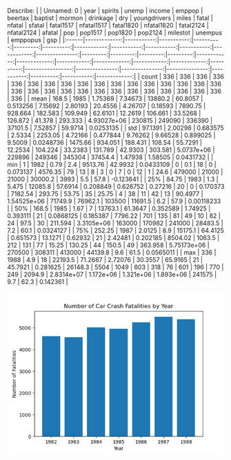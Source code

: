Describe:
|       |   Unnamed: 0 |       year |    spirits |     unemp |   income |    emppop |     beertax |    baptist |     mormon |   drinkage |         dry |   youngdrivers |    miles |    fatal |   nfatal |   sfatal |   fatal1517 |   nfatal1517 |   fatal1820 |   nfatal1820 |   fatal2124 |   nfatal2124 |    afatal |              pop |        pop1517 |        pop1820 |        pop2124 |   milestot |   unempus |   emppopus |          gsp |
|:------|-------------:|-----------:|-----------:|----------:|---------:|----------:|------------:|-----------:|-----------:|-----------:|------------:|---------------:|---------:|---------:|---------:|---------:|------------:|-------------:|------------:|-------------:|------------:|-------------:|----------:|-----------------:|---------------:|---------------:|---------------:|-----------:|----------:|-----------:|-------------:|
| count |     336      |  336       | 336        | 336       |   336    | 336       | 336         | 336        | 336        | 336        | 336         |    336         |   336    |  336     |  336     |  336     |    336      |     336      |     336     |     336      |     336     |     336      |  336      |    336           |    336         |    336         |    336         |      336   | 336       |  336       | 336          |
| mean  |     168.5    | 1985       |   1.75369  |   7.34673 | 13880.2  |  60.8057  |   0.513256  |   7.15692  |   2.80193  |  20.4556   |   4.26707   |      0.18593   |  7890.75 |  928.664 |  182.583 |  109.949 |     62.6101 |      12.2619 |     106.661 |      33.5268 |     126.872 |      41.378  |  293.333  |      4.93027e+06 | 230815         | 249090         | 336390         |    37101.5 |   7.52857 |   59.9714  |   0.0253135  |
| std   |      97.1391 |    2.00298 |   0.683575 |   2.5334  |  2253.05 |   4.72166 |   0.477844  |   9.76262  |   9.66528  |   0.899025 |   9.5009    |      0.0248736 |  1475.66 |  934.051 |  188.431 |  108.54  |     55.7291 |      12.2534 |     104.224 |      33.2383 |     131.789 |      42.9303 |  303.581  |      5.0737e+06  | 229896         | 249346         | 345304         |    37454.4 |   1.47938 |    1.58505 |   0.0431732  |
| min   |       1      | 1982       |   0.79     |   2.4     |  9513.76 |  42.9932  |   0.0433109 |   0        |   0.1      |  18        |   0         |      0.073137  |  4576.35 |   79     |   13     |    8     |      3      |       0      |       7     |       0      |      12     |       1      |   24.6    | 479000           |  21000         |  21000         |  30000.2       |     3993   |   5.5     |   57.8     |  -0.123641   |
| 25%   |      84.75   | 1983       |   1.3      |   5.475   | 12085.8  |  57.6914  |   0.208849  |   0.626752 |   0.27216  |  20        |   0         |      0.170373  |  7182.54 |  293.75  |   53.75  |   35     |     25.75   |       4      |      38     |      11      |      42     |      13      |   90.4977 |      1.54525e+06 |  71749.9       |  76962.1       | 103500         |    11691.5 |   6.2     |   57.9     |   0.00118233 |
| 50%   |     168.5    | 1985       |   1.67     |   7       | 13763.1  |  61.3647  |   0.352589  |   1.74925  |   0.393111 |  21        |   0.0868125 |      0.185387  |  7796.22 |  701     |  135     |   81     |     49      |      10      |      82     |      24      |      97.5   |      30      |  211.594  |      3.3105e+06  | 163000         | 170982         | 241000         |    28483.5 |   7.2     |   60.1     |   0.0324127  |
| 75%   |     252.25   | 1987       |   2.0125   |   8.9     | 15175.1  |  64.4125  |   0.651573  |  13.1271   |   0.62932  |  21        |   2.42481   |      0.202185  |  8504.02 | 1063.5   |  212     |  131     |     77      |      15.25   |     130.25  |      44      |     150.5   |      49      |  363.958  |      5.75173e+06 | 270500         | 308311         | 413000         |    44139.8 |   9.6     |   61.5     |   0.0565011  |
| max   |     336      | 1988       |   4.9      |  18       | 22193.5  |  71.2687  |   2.72076   |  30.3557   |  65.9165   |  21        |  45.7921    |      0.281625  | 26148.3  | 5504     | 1049     |  603     |    318      |      76      |     601     |     196      |     770     |     249      | 2094.9    |      2.8314e+07  |      1.172e+06 |      1.321e+06 |      1.893e+06 |   241575   |   9.7     |   62.3     |   0.142361   |

![driving_fatalities](python_files/outputs/driving_fatalities.png)

